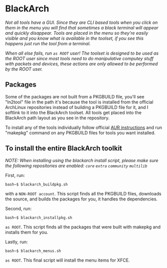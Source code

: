 BlackArch
=========

*Not all tools have a GUI.  Since they are CLI based tools when you click on them in the menu you will find that sometimes a black terminal will appear and quickly disappear.  Tools are placed in the menu so they're easily visible and you know what is available in the toolset, if you see this happens just run the tool from a terminal.*

*When all else fails, run `as ROOT` user! The toolset is designed to be used as the ROOT user since most tools need to do manipulative computey stuff with packets and devices, these actions are only allowed to be performed by the ROOT user.*

Packages
--------

Some of the packages are not built from a PKGBUILD file, you'll see "ln2tool" file in the path it's because the tool is installed from the official ArchLinux repositories instead of building a PKGBUILD file for it, and I softlink to it into the BlackArch toolset.  All tools get placed into the BlackArch path layout as you see in the repository.  

To install any of the tools individually follow official <a href="https://wiki.archlinux.org/index.php/Arch_User_Repository#Installing_packages">AUR instructions</a> and run "makepkg" command on any PKGBUILD files for tools you want installed.

To install the entire BlackArch toolkit
---------------------------------------
*NOTE: When installing using the blackarch install script, please make sure the following repositories are enabled: `core` `extra` `community` `multilib`*

First, run:

	bash~$ blackarch_buildpkg.sh

with a `NON-ROOT account`.  This script finds all the PKGBUILD files, downloads the source, and builds the packages for you, it handles the dependencies.

Second, run:

	bash~$ blackarch_installpkg.sh

`as ROOT`.  This script finds all the packages that were built with makepkg and installs them for you.

Lastly, run:

	bash~$ blackarch_menus.sh

`as ROOT`.  This final script will install the menu items for XFCE.
